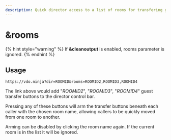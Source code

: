 ```yaml
---
description: Quick director access to a list of rooms for transfering guests.
---
```


# \&rooms

{% hint style="warning" %}
If **\&cleanoutput** is enabled, rooms parameter is ignored.
{% endhint %}

## Usage

```
https://vdo.ninja?dir=ROOMID&rooms=ROOMID2,ROOMID3,ROOMID4
```

The link above would add "_ROOMID2_", "_ROOMID3_", "_ROOMID4_" guest transfer buttons to the director control bar.

Pressing any of these buttons will arm the transfer buttons beneath each caller with the chosen room name, allowing callers to be quickly moved from one room to another.

Arming can be disabled by clicking the room name again. If the current room is in the list it will be ignored.
